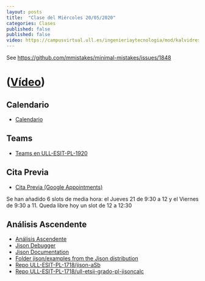 ```yaml
---
layout: posts
title:  "Clase del Miércoles 20/05/2020"
categories: Clases
published: false
published: false
video: https://campusvirtual.ull.es/ingenieriaytecnologia/mod/kalvidres/view.php?id=251998
---
```



See https://github.com/mmistakes/minimal-mistakes/issues/1848

# ([Vídeo]({{page.video}}))


## Calendario 

* [Calendario]({{site.baseurl}}/timetables.html#horarios)

## Teams

* [Teams en ULL-ESIT-PL-1920](https://github.com/orgs/ULL-ESIT-PL-1920/teams)

## Cita Previa

* [Cita Previa (Google Appointments)]({{site.cita_previa}})

Se han añadido 6 slots de media hora: el Jueves 21 de 9:30 a 12 y el Viernes de 9:30 a 11. Queda libre hoy un slot de 12 a 12:30

## Análisis Ascendente

* [Análisis Ascendente]({{site.baseurl}}/tema5-analisis-ascendente/)
* [Jison Debugger](https://nolanlawson.github.io/jison-debugger/)
* [Jison Documentation](http://zaa.ch/jison/docs/)
* [Folder jison/examples from the Jison distribution](https://github.com/zaach/jison/tree/master/examples)
* [Repo ULL-ESIT-PL-1718/jison-aSb](https://github.com/ULL-ESIT-PL-1718/jison-aSb)
* [Repo ULL-ESIT-PL-1718/ull-etsii-grado-pl-jisoncalc](https://github.com/ULL-ESIT-PL-1718/ull-etsii-grado-pl-jisoncalc)
